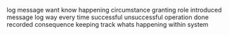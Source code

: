 log message want know happening circumstance granting role introduced message log way every time successful unsuccessful operation done recorded consequence keeping track whats happening within system